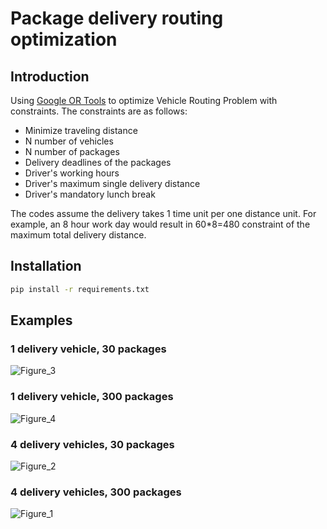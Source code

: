 # Package delivery routing optimization

## Introduction

Using [Google OR Tools](https://developers.google.com/optimization/introduction) to optimize Vehicle Routing Problem with constraints. The constraints are as follows:

- Minimize traveling distance
- N number of vehicles
- N number of packages
- Delivery deadlines of the packages
- Driver's working hours
- Driver's maximum single delivery distance
- Driver's mandatory lunch break

The codes assume the delivery takes 1 time unit per one distance unit. For example, an 8 hour work day would result in 60*8=480 constraint of the maximum total delivery distance.

## Installation

```bash
pip install -r requirements.txt
```

## Examples

### 1 delivery vehicle, 30 packages

![Figure_3](https://github.com/pettod/delivery-routing/assets/33998401/a6ed21a6-32eb-4712-9333-0518d4fae30d)

### 1 delivery vehicle, 300 packages

![Figure_4](https://github.com/pettod/delivery-routing/assets/33998401/092c136d-3b3f-4182-94f1-c7f47ee4615e)

### 4 delivery vehicles, 30 packages

![Figure_2](https://github.com/pettod/delivery-routing/assets/33998401/df0e5855-92e8-4064-a09c-1cdd3b507e50)

### 4 delivery vehicles, 300 packages

![Figure_1](https://github.com/pettod/delivery-routing/assets/33998401/79be6ee3-585d-4e3a-813c-3bce5107f1b0)
